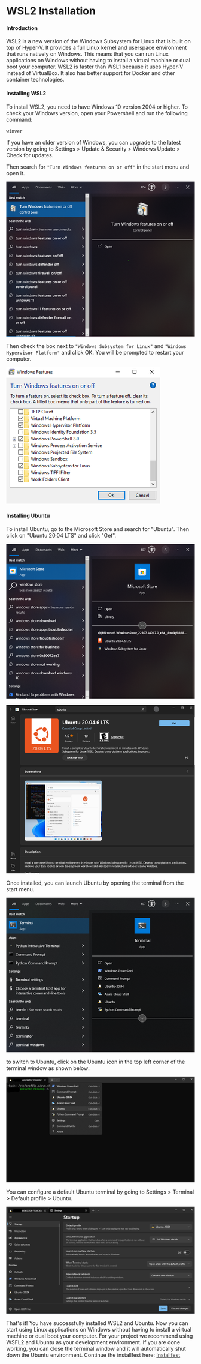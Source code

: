 # WSL2 Installation

#### Introduction

WSL2 is a new version of the Windows Subsystem for Linux that is built on top of Hyper-V. It provides a full Linux kernel and userspace environment that runs natively on Windows. This means that you can run Linux applications on Windows without having to install a virtual machine or dual boot your computer. WSL2 is faster than WSL1 because it uses Hyper-V instead of VirtualBox. It also has better support for Docker and other container technologies.

#### Installing WSL2
To install WSL2, you need to have Windows 10 version 2004 or higher. To check your Windows version, open your Powershell and run the following command:

```bash
winver
```

If you have an older version of Windows, you can upgrade to the latest version by going to Settings > Update & Security > Windows Update > Check for updates.

Then search for `"Turn Windows features on or off"` in the start menu and open it.

![Turn Windows features on or off](./windows1.png)

Then check the box next to `"Windows Subsystem for Linux"` and `"Windows Hypervisor Platform"` and click OK. You will be prompted to restart your computer.

![Windows Subsystem for Linux](./windows2.png)

#### Installing Ubuntu

To install Ubuntu, go to the Microsoft Store and search for "Ubuntu". Then click on "Ubuntu 20.04 LTS" and click "Get".

![Ubuntu](./windows3.png)

![Ubuntu](./windows6.png)

Once installed, you can launch Ubuntu by opening the terminal from the start menu.

![Terminal](./windows4.png)

to switch to Ubuntu, click on the Ubuntu icon in the top left corner of the terminal window as shown below:

![Ubuntu](./windows5.png)

You can configure a default Ubuntu terminal by going to Settings > Terminal > Default profile > Ubuntu.

![Ubuntu](./windows7.png)

That's it! You have successfully installed WSL2 and Ubuntu. Now you can start using Linux applications on Windows without having to install a virtual machine or dual boot your computer. For your project we recommend using WSFL2 and Ubuntu as your development environment. If you are done working, you can close the terminal window and it will automatically shut down the Ubuntu environment. Continue the installfest here: [Installfest](../installfest/README.md)